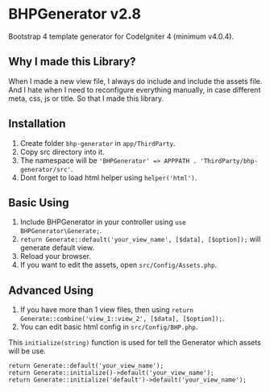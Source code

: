 # BHPGenerator v2.8
Bootstrap 4 template generator for CodeIgniter 4 (minimum v4.0.4).

## Why I made this Library?
When I made a new view file, I always do include and include the assets file. And I hate when I need to reconfigure everything manually, in case different meta, css, js or title. So that I made this library.

## Installation
  1. Create folder `bhp-generator` in `app/ThirdParty`.
  2. Copy src directory into it.
  3. The namespace will be `'BHPGenerator' => APPPATH . 'ThirdParty/bhp-generator/src'`.
  4. Dont forget to load html helper using `helper('html')`.

## Basic Using
  1. Include BHPGenerator in your controller using `use BHPGenerator\Generate;`.
  2. `return Generate::default('your_view_name', [$data], [$option]);` will generate default view.
  3. Reload your browser.
  4. If you want to edit the assets, open `src/Config/Assets.php`.

## Advanced Using
  1. If you have more than 1 view files, then using `return Generate::combine('view_1::view_2', [$data], [$option]);`.
  2. You can edit basic html config in `src/Config/BHP.php`.

This `initialize(string)` function is used for tell the Generator which assets will be use.

    return Generate::default('your_view_name');
    return Generate::initialize()->default('your_view_name');
    return Generate::initialize('default')->default('your_view_name');